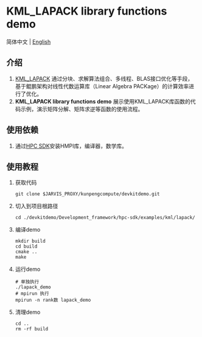 # **KML_LAPACK library functions demo**

简体中文 | [English](README_en.md)

## 介绍

1. [KML_LAPACK](https://www.hikunpeng.com/document/detail/zh/kunpengaccel/math-lib/devg-kml/kunpengaccel_kml_16_0203.html)
   通过分块、求解算法组合、多线程、BLAS接口优化等手段，基于鲲鹏架构对线性代数运算库（Linear Algebra PACKage）的计算效率进行了优化。
2. **KML_LAPACK library functions demo** 展示使用KML_LAPACK库函数的代码示例，演示矩阵分解、矩阵求逆等函数的使用流程。

## 使用依赖

1. 通过[HPC SDK](https://mirrors.huaweicloud.com/kunpeng/archive/Kunpeng_SDK/HPC/)安装HMPI库，编译器，数学库。

## 使用教程

1. 获取代码

   ```shell
   git clone $JARVIS_PROXY/kunpengcompute/devkitdemo.git
   ```

2. 切入到项目根路径

   ```shell
   cd ./devkitdemo/Development_framework/hpc-sdk/examples/kml/lapack/
   ```

3. 编译demo

   ```shell
   mkdir build
   cd build
   cmake ..
   make
   ```

4. 运行demo

   ```shell
   # 单独执行
   ./lapack_demo
   # mpirun 执行
   mpirun -n rank数 lapack_demo
   ```

5. 清理demo

   ```shell
   cd ..
   rm -rf build
   ```